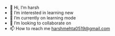 - 👋 Hi, I’m harsh
- 👀 I’m interested in learning new 
- 🌱 I’m currently  on learning mode
- 💞️ I’m looking to collaborate on
- 📫 How to reach me harshmehta0519@gmail.com

<!---
harsh0519/harsh0519 is a ✨ special ✨ repository because its `README.md` (this file) appears on your GitHub profile.
You can click the Preview link to take a look at your changes.
--->
